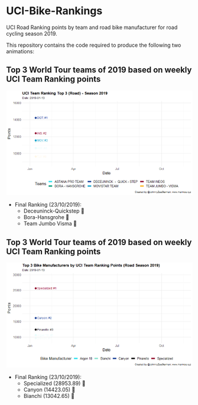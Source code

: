 # UCI-Bike-Rankings
UCI Road Ranking points by team and road bike manufacturer for road cycling season 2019.

This repository contains the code required to produce the following two animations:

## Top 3 World Tour teams of 2019 based on weekly UCI Team Ranking points
![](top3anim.gif)

* Final Ranking (23/10/2019):
  * Deceuninck-Quickstep 🥇
  * Bora-Hansgrohe 🥈
  * Team Jumbo Visma 🥉

## Top 3 World Tour teams of 2019 based on weekly UCI Team Ranking points
![](top3manfs.gif)

* Final Ranking (23/10/2019):
  * Specialized (28953.89) 🥇
  * Canyon (14423.05) 🥈
  * Bianchi (13042.65) 🥉

